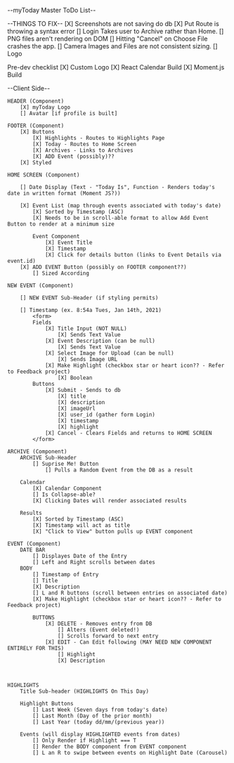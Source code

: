 --myToday Master ToDo List--

--THINGS TO FIX--
    [X] Screenshots are not saving do db
    [X] Put Route is throwing a syntax error
    [] Login Takes user to Archive rather than Home. 
    [] PNG files aren't rendering on DOM
    [] Hitting "Cancel" on Choose File crashes the app. 
    [] Camera Images and Files are not consistent sizing. 
    [] Logo

Pre-dev checklist
    [X] Custom Logo
    [X] React Calendar Build
    [X] Moment.js Build
   

--Client Side--


    HEADER (Component)
        [X] myToday Logo
        [] Avatar [if profile is built]

    FOOTER (Component)
        [X] Buttons
            [X] Highlights - Routes to Highlights Page
            [X] Today - Routes to Home Screen
            [X] Archives - Links to Archives
            [X] ADD Event (possibly)??
        [X] Styled

    HOME SCREEN (Component)

        [] Date Display (Text - "Today Is", Function - Renders today's date in written format (Moment JS?))

        [X] Event List (map through events associated with today's date)
            [X] Sorted by Timestamp (ASC)
            [X] Needs to be in scroll-able format to allow Add Event Button to render at a minimum size

            Event Component
                [X] Event Title
                [X] Timestamp
                [X] Click for details button (links to Event Details via event.id)
        [X] ADD EVENT Button (possibly on FOOTER component??)
            [] Sized According 

    NEW EVENT (Component)

        [] NEW EVENT Sub-Header (if styling permits)

        [] Timestamp (ex. 8:54a Tues, Jan 14th, 2021) 
            <form> 
            Fields
                [X] Title Input (NOT NULL)
                    [X] Sends Text Value
                [X] Event Description (can be null)
                    [X] Sends Text Value
                [X] Select Image for Upload (can be null)
                    [X] Sends Image URL
                [X] Make Highlight (checkbox star or heart icon?? - Refer to Feedback project)
                    [X] Boolean 
            Buttons
                [X] Submit - Sends to db
                    [X] title
                    [X] description
                    [X] imageUrl
                    [X] user_id (gather form Login)
                    [X] timestamp
                    [X] highlight
                [X] Cancel - Clears Fields and returns to HOME SCREEN
            </form>

    ARCHIVE (Component)
        ARCHIVE Sub-Header
            [] Suprise Me! Button
                [] Pulls a Random Event from the DB as a result
        
        Calendar
            [X] Calendar Component
            [] Is Collapse-able?
            [X] Clicking Dates will render associated results

        Results
            [X] Sorted by Timestamp (ASC)
            [X] Timestamp will act as title
            [X] "Click to View" button pulls up EVENT component   

    EVENT (Component)
        DATE BAR
            [] Displayes Date of the Entry
            [] Left and Right scrolls between dates
        BODY
            [] Timestamp of Entry
            [] Title
            [X] Description
            [] L and R buttons (scroll between entries on associated date)
            [X] Make Highlight (checkbox star or heart icon?? - Refer to Feedback project)

            BUTTONS
                [X] DELETE - Removes entry from DB
                    [] Alters (Event deleted!) 
                    [] Scrolls forward to next entry
                [X] EDIT - Can Edit following (MAY NEED NEW COMPONENT ENTIRELY FOR THIS)
                    [] Highlight 
                    [X] Description
                       
    

    HIGHLIGHTS
        Title Sub-header (HIGHLIGHTS On This Day)

        Highlight Buttons
            [] Last Week (Seven days from today's date)
            [] Last Month (Day of the prior month)
            [] Last Year (today dd/mm/(previous year))

        Events (will display HIGHLIGHTED events from dates)
            [] Only Render if Highlight === T
            [] Render the BODY component from EVENT component
            [] L an R to swipe between events on Highlight Date (Carousel)

    

    

    

    


    


               
        


    

    

